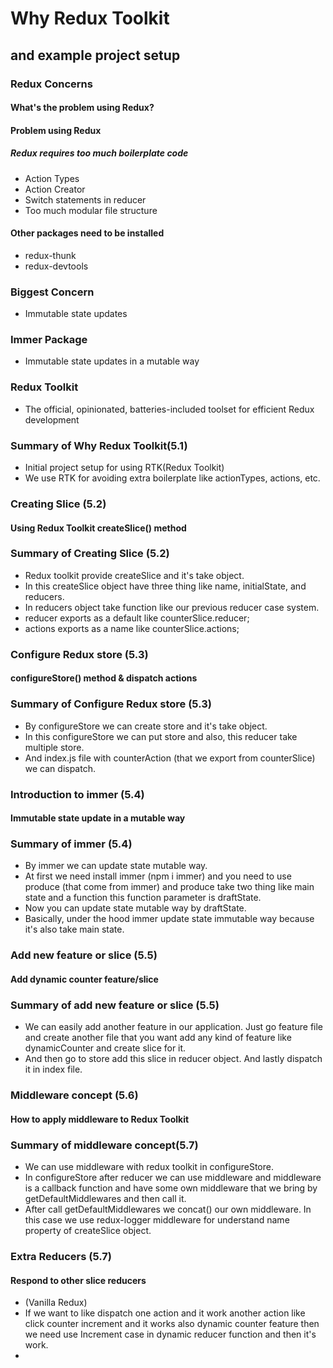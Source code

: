 # Why Redux Toolkit

## and example project setup

### Redux Concerns

#### What's the problem using Redux?

#### Problem using Redux

##### Redux requires too much boilerplate code

- Action Types
- Action Creator
- Switch statements in reducer
- Too much modular file structure

#### Other packages need to be installed

- redux-thunk
- redux-devtools

### Biggest Concern

- Immutable state updates

### Immer Package

- Immutable state updates in a mutable way

### Redux Toolkit

- The official, opinionated, batteries-included toolset for efficient Redux development

### Summary of Why Redux Toolkit(5.1)

- Initial project setup for using RTK(Redux Toolkit)
- We use RTK for avoiding extra boilerplate like actionTypes, actions, etc.

### Creating Slice (5.2)

#### Using Redux Toolkit createSlice() method

### Summary of Creating Slice (5.2)

- Redux toolkit provide createSlice and it's take object.
- In this createSlice object have three thing like name, initialState, and reducers.
- In reducers object take function like our previous reducer case system.
- reducer exports as a default like counterSlice.reducer;
- actions exports as a name like counterSlice.actions;

### Configure Redux store (5.3)

#### configureStore() method & dispatch actions

### Summary of Configure Redux store (5.3)

- By configureStore we can create store and it's take object.
- In this configureStore we can put store and also, this reducer take multiple store.
- And index.js file with counterAction (that we export from counterSlice) we can dispatch.

### Introduction to immer (5.4)

#### Immutable state update in a mutable way

### Summary of immer (5.4)

- By immer we can update state mutable way.
- At first we need install immer (npm i immer) and you need to use produce (that come from immer) and produce take two thing like main state and a function this function parameter is draftState.
- Now you can update state mutable way by draftState.
- Basically, under the hood immer update state immutable way because it's also take main state.

### Add new feature or slice (5.5)

#### Add dynamic counter feature/slice

### Summary of add new feature or slice (5.5)

- We can easily add another feature in our application. Just go feature file and create another file that you want add any kind of feature like dynamicCounter and create slice for it.
- And then go to store add this slice in reducer object. And lastly dispatch it in index file.

### Middleware concept (5.6)

#### How to apply middleware to Redux Toolkit

### Summary of middleware concept(5.7)

- We can use middleware with redux toolkit in configureStore.
- In configureStore after reducer we can use middleware and middleware is a callback function and have some own middleware that we bring by getDefaultMiddlewares and then call it.
- After call getDefaultMiddlewares we concat() our own middleware. In this case we use redux-logger middleware for understand name property of createSlice object.

### Extra Reducers (5.7)

#### Respond to other slice reducers

- (Vanilla Redux)
- If we want to like dispatch one action and it work another action like click counter increment and it works also dynamic counter feature then we need use Increment case in dynamic reducer function and then it's work.
-
